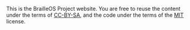 This is the BrailleOS Project website. You are free to reuse the content under the terms of [CC-BY-SA](https://github.com/BrailleOS/brailleos-website/blob/main/CC-BY-SA-4.0-LICENSE.md), and the code under the terms of the [MIT](https://opensource.org/license/mit/) license.

